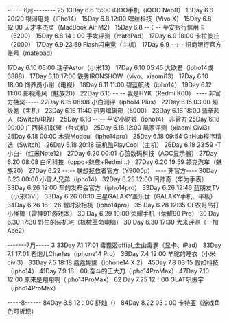 ------6月-------- 25
 13Day  6.6 15:00   iQOO手机（iQOO Neo8）
 13Day  6.6 20:20   银河电竞（iPho14）
 15Day  6.8 12:00   嘿丝科技（Vivo X）
 15Day  6.8 12:00   天才李杰灵（MacBook Air M2）
 15Day  6.8 --：--   平安银行信用卡（5200）
 15Day  6.8 14：00   手发评测（matePad）
 17Day  6.9 18:00   卡拉彼丘（2000）
 17Day  6.9 23:59   Flash闪电竞（主机）
 17Day  6.9 --:--   招商银行官方账号（matepad）
        
 17Day  6.10 05:00   瑞子Astor（小米13）
 17Day  6.10 05:45   大欧君（ipho14或6888）
 17Day  6.10 17:00   铁秀IRONSHOW（vivo、xiaomi13）
 17Day  6.10 18:00   饲养员小谢（电视）
 18Day  6.11 11:00   碧蓝航线（ipho14）
 19Day  6.12 11:00   影视飓风（魅族20）
 22Day  6.15 --:--   我是HYK（Redmi K60） ---- 非官方抽奖-----
 22Day  6.15 08:08   小白测评（ipho14 Plus）
 22Day  6.15 03:00   超级氪（主机）
 23Day  6.16 11:40   热男编辑部（5000）
 23Day  6.16 18:00   骚拳超人（Switch/电视）
 25Day  6.18 --:--   平安小财娘（ipho14） 非官方
 25Day  6.18 00:00   广西装机联盟（台式机）
 25Day  6.18 12:00   凰家评测（xiaomi Civi3）
 25Day  6.18 00:00   木兜Modoul（ipho14pro）
 25Day  6.18 09:54   GitHub程序精选（Switch）
 26Day  6.18 20:18   玩机酷PlayCool（主机）
 26Day  6.18 23:59   -T小白-（红米Note12）
 27Day  6.20 00:01   心弦数码科技（AOC显示器）
 27Day  6.20 08:08   白问科技（oppo+魅族+Redmi...）
 27Day  6.20 19:59   领克汽车（魅族20）
 27Day  6.22 --:--   联想拯救者官方（Y9000p）   ---- 非官方----
 30Day  6.23 00:00   小雪人兄弟（ipho14）
 32Day  6.25 12:00   闫帅奇（华为手表）
 33Day  6.26 12:00   车的发布会官方（ipho14pro）
 33Day  6.26 12:46   蓝朋友TV（小米CiVi）
 33Day  6.26 00:10   三星GALAXY盖乐世（GALAXY手机、平板）
 34Day  6.26 16：26   暂时没相机（ipho14pro）
 35 Day 6.28 12:35   CF农哥吊打小怪兽（雷神911游戏本）
 30 Day 6.29 10:00   荣耀手机（荣耀90 Pro）
 30 Day 6.30 17:30   野生的装机宅（机械革命电脑）
 30 Day 6.30 17:30   大米评测（一加Ace2）




-------7月-----  3
33Day  7.1 17:01   毒霸姬offial_金山毒霸（显卡、iPad）
33Day  7.1 17:01   老炮儿Charles（iphone14 Pro）
33Day  7.4 12:00   羊驼的睡衣（小米 civi3）
33Day  7.5 18:18   蔻蔻妮娜（iphone14 X 2）
45Day  7.8 03:15   假如科技（ipho14）
41Day  7.9 18：00  奋斗的王大刀（ipho14ProMax）
47Day  7.10 12:00   原来是翔翔啊（ipho14ProMax）
62 Day  7.25 12：00   GLAT巩振宇（ipho14ProMax）


-----8------
84Day  8.8  12：00  舒灿（）
84Day  8.22  03：00  卡特亚（游戏角色可折现）
